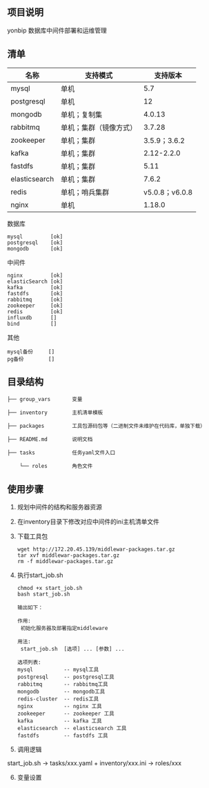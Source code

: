 ## 项目说明

yonbip 数据库中间件部署和运维管理


## 清单


| 名称          | 支持模式               | 支持版本       |
| ------------- | ---------------------- | -------------- |
| mysql         | 单机                   | 5.7            |
| postgresql    | 单机                   | 12             |
| mongodb       | 单机；复制集           | 4.0.13         |
| rabbitmq      | 单机；集群（镜像方式） | 3.7.28         |
| zookeeper     | 单机；集群             | 3.5.9；3.6.2   |
| kafka         | 单机；集群             | 2.12-2.2.0     |
| fastdfs       | 单机；集群             | 5.11           |
| elasticsearch | 单机；集群             | 7.6.2          |
| redis         | 单机；哨兵集群         | v5.0.8；v6.0.8 |
| nginx         | 单机                   | 1.18.0         |



数据库

    mysql         [ok]
    postgresql    [ok]
    mongodb       [ok]
中间件

    nginx         [ok]
    elasticSearch [ok]
    kafka         [ok]
    fastdfs       [ok]
    rabbitmq      [ok]
    zookeeper     [ok]
    redis         [ok]
    influxdb      []
    bind          []

其他

    mysql备份     []
    pg备份        []


## 目录结构


    ├── group_vars       变量

    ├── inventory        主机清单模板
       
    ├── packages         工具包源码包等（二进制文件未维护在代码库，单独下载）

    ├── README.md        说明文档

    ├── tasks            任务yaml文件入口

        └── roles        角色文件


## 使用步骤

1)  规划中间件的结构和服务器资源

2)  在inventory目录下修改对应中间件的ini主机清单文件


3)  下载工具包

        wget http://172.20.45.139/middlewar-packages.tar.gz
        tar xvf middlewar-packages.tar.gz
        rm -f middlewar-packages.tar.gz

4)  执行start_job.sh

        chmod +x start_job.sh
        bash start_job.sh

        输出如下：

        作用:
         初始化服务器及部署指定middleware

        用法:
         start_job.sh  [选项] ... [参数] ...

        选项列表: 
        mysql          -- mysql工具 
        postgresql     -- postgresql工具 
        rabbitmq       -- rabbitmq工具 
        mongodb        -- mongodb工具 
        redis-cluster  -- redis工具 
        nginx          -- nginx 工具 
        zookeeper      -- zookeeper 工具 
        kafka          -- kafka 工具 
        elasticsearch  -- elasticsearch 工具 
        fastdfs        -- fastdfs 工具 


5) 调用逻辑

start_job.sh ->  tasks/xxx.yaml + inventory/xxx.ini -> roles/xxx


6) 变量设置

